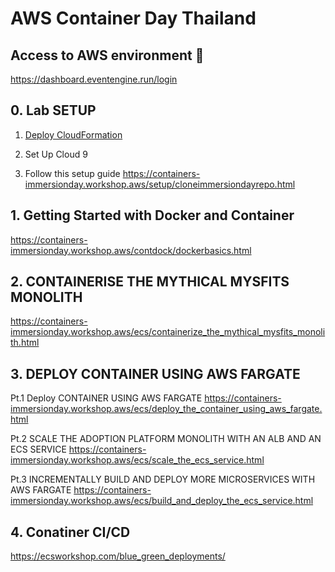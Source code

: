 # AWS Container Day Thailand

## Access to AWS environment 🏁

https://dashboard.eventengine.run/login

## 0. Lab SETUP

1. [Deploy CloudFormation](https://console.aws.amazon.com/cloudformation/home?region=ap-southeast-1#/stacks/new?stackName=mysfits-fargate&templateURL=https://s3.amazonaws.com/mythical-mysfits-website/fargate/core.yml)

1. Set Up Cloud 9

1. Follow this setup guide https://containers-immersionday.workshop.aws/setup/cloneimmersiondayrepo.html

## 1. Getting Started with Docker and Container

https://containers-immersionday.workshop.aws/contdock/dockerbasics.html

## 2. CONTAINERISE THE MYTHICAL MYSFITS MONOLITH

https://containers-immersionday.workshop.aws/ecs/containerize_the_mythical_mysfits_monolith.html

## 3. DEPLOY CONTAINER USING AWS FARGATE

Pt.1 Deploy CONTAINER USING AWS FARGATE
https://containers-immersionday.workshop.aws/ecs/deploy_the_container_using_aws_fargate.html

Pt.2 SCALE THE ADOPTION PLATFORM MONOLITH WITH AN ALB AND AN ECS SERVICE
https://containers-immersionday.workshop.aws/ecs/scale_the_ecs_service.html

Pt.3 INCREMENTALLY BUILD AND DEPLOY MORE MICROSERVICES WITH AWS FARGATE
https://containers-immersionday.workshop.aws/ecs/build_and_deploy_the_ecs_service.html

## 4. Conatiner CI/CD

https://ecsworkshop.com/blue_green_deployments/

